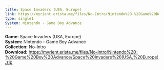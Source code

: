 ```yaml
---
title: Space Invaders (USA, Europe)
link: https://myrient.erista.me/files/No-Intro/Nintendo%20-%20Game%20Boy%20Advance/Space%20Invaders%20(USA,%20Europe).zip
type: single1
System: Nintendo - Game Boy Advance
---
```

<b>Game:</b> Space Invaders (USA, Europe)<br>
<b>System:</b> Nintendo - Game Boy Advance<br>
<b>Collection:</b> No-Intro<br>
<b>Download:</b> https://myrient.erista.me/files/No-Intro/Nintendo%20-%20Game%20Boy%20Advance/Space%20Invaders%20(USA,%20Europe).zip
